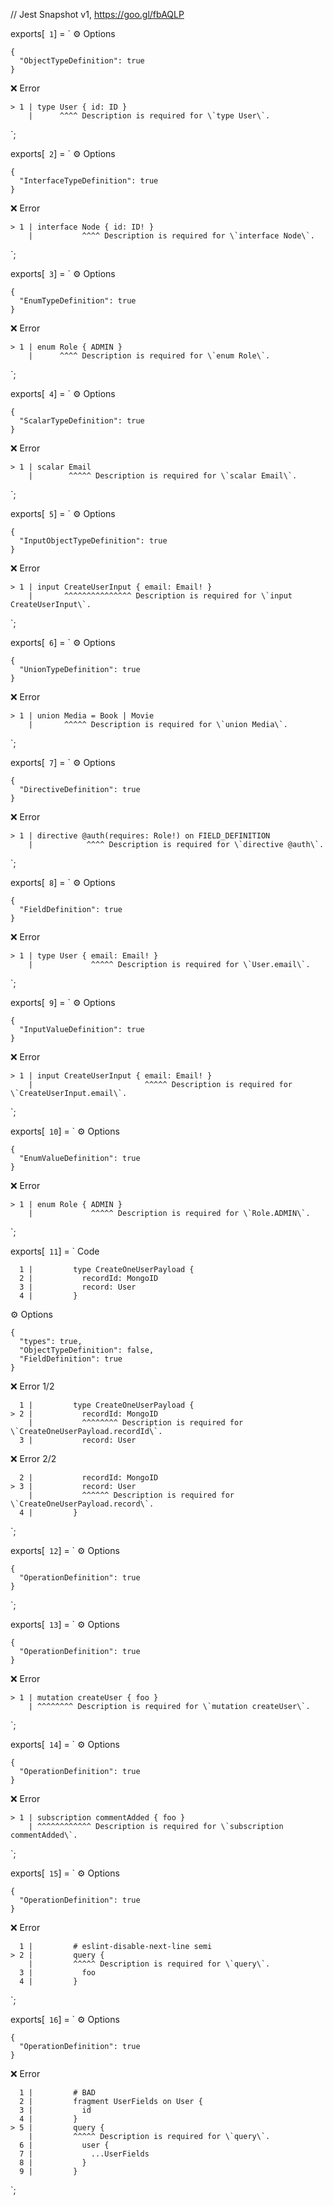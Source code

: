 // Jest Snapshot v1, https://goo.gl/fbAQLP

exports[` 1`] = `
⚙️ Options

    {
      "ObjectTypeDefinition": true
    }

❌ Error

    > 1 | type User { id: ID }
        |      ^^^^ Description is required for \`type User\`.
`;

exports[` 2`] = `
⚙️ Options

    {
      "InterfaceTypeDefinition": true
    }

❌ Error

    > 1 | interface Node { id: ID! }
        |           ^^^^ Description is required for \`interface Node\`.
`;

exports[` 3`] = `
⚙️ Options

    {
      "EnumTypeDefinition": true
    }

❌ Error

    > 1 | enum Role { ADMIN }
        |      ^^^^ Description is required for \`enum Role\`.
`;

exports[` 4`] = `
⚙️ Options

    {
      "ScalarTypeDefinition": true
    }

❌ Error

    > 1 | scalar Email
        |        ^^^^^ Description is required for \`scalar Email\`.
`;

exports[` 5`] = `
⚙️ Options

    {
      "InputObjectTypeDefinition": true
    }

❌ Error

    > 1 | input CreateUserInput { email: Email! }
        |       ^^^^^^^^^^^^^^^ Description is required for \`input CreateUserInput\`.
`;

exports[` 6`] = `
⚙️ Options

    {
      "UnionTypeDefinition": true
    }

❌ Error

    > 1 | union Media = Book | Movie
        |       ^^^^^ Description is required for \`union Media\`.
`;

exports[` 7`] = `
⚙️ Options

    {
      "DirectiveDefinition": true
    }

❌ Error

    > 1 | directive @auth(requires: Role!) on FIELD_DEFINITION
        |            ^^^^ Description is required for \`directive @auth\`.
`;

exports[` 8`] = `
⚙️ Options

    {
      "FieldDefinition": true
    }

❌ Error

    > 1 | type User { email: Email! }
        |             ^^^^^ Description is required for \`User.email\`.
`;

exports[` 9`] = `
⚙️ Options

    {
      "InputValueDefinition": true
    }

❌ Error

    > 1 | input CreateUserInput { email: Email! }
        |                         ^^^^^ Description is required for \`CreateUserInput.email\`.
`;

exports[` 10`] = `
⚙️ Options

    {
      "EnumValueDefinition": true
    }

❌ Error

    > 1 | enum Role { ADMIN }
        |             ^^^^^ Description is required for \`Role.ADMIN\`.
`;

exports[` 11`] = `
Code

      1 |         type CreateOneUserPayload {
      2 |           recordId: MongoID
      3 |           record: User
      4 |         }

⚙️ Options

    {
      "types": true,
      "ObjectTypeDefinition": false,
      "FieldDefinition": true
    }

❌ Error 1/2

      1 |         type CreateOneUserPayload {
    > 2 |           recordId: MongoID
        |           ^^^^^^^^ Description is required for \`CreateOneUserPayload.recordId\`.
      3 |           record: User

❌ Error 2/2

      2 |           recordId: MongoID
    > 3 |           record: User
        |           ^^^^^^ Description is required for \`CreateOneUserPayload.record\`.
      4 |         }
`;

exports[` 12`] = `
⚙️ Options

    {
      "OperationDefinition": true
    }
`;

exports[` 13`] = `
⚙️ Options

    {
      "OperationDefinition": true
    }

❌ Error

    > 1 | mutation createUser { foo }
        | ^^^^^^^^ Description is required for \`mutation createUser\`.
`;

exports[` 14`] = `
⚙️ Options

    {
      "OperationDefinition": true
    }

❌ Error

    > 1 | subscription commentAdded { foo }
        | ^^^^^^^^^^^^ Description is required for \`subscription commentAdded\`.
`;

exports[` 15`] = `
⚙️ Options

    {
      "OperationDefinition": true
    }

❌ Error

      1 |         # eslint-disable-next-line semi
    > 2 |         query {
        |         ^^^^^ Description is required for \`query\`.
      3 |           foo
      4 |         }
`;

exports[` 16`] = `
⚙️ Options

    {
      "OperationDefinition": true
    }

❌ Error

      1 |         # BAD
      2 |         fragment UserFields on User {
      3 |           id
      4 |         }
    > 5 |         query {
        |         ^^^^^ Description is required for \`query\`.
      6 |           user {
      7 |             ...UserFields
      8 |           }
      9 |         }
`;

